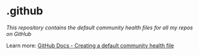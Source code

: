 # .github

*This repository contains the default community health files for all my repos on GitHub*

Learn more: [GitHub Docs - Creating a default community health file](https://docs.github.com/en/communities/setting-up-your-project-for-healthy-contributions/creating-a-default-community-health-file)
